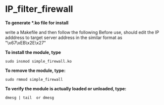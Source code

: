 # IP_filter_firewall

__To generate *.ko file for install__

  write a Makefile and then follow the following
  Before use, should edit the IP adddress to target server address in the similar format as "\x67\xEB\x2E\x27"

**To install the module, type**

`sudo insmod simple_firewall.ko`


**To remove the module, type:**

`sudo rmmod simple_firewall`


**To verify the module is actually loaded or unloaded, type:**

`dmesg | tail 
or
dmesg`
